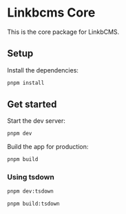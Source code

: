 # Linkbcms Core

This is the core package for LinkbCMS.

## Setup

Install the dependencies:

```bash
pnpm install
```

## Get started

Start the dev server:

```bash
pnpm dev
```

Build the app for production:

```bash
pnpm build
```

### Using tsdown

```bash
pnpm dev:tsdown
```

```bash
pnpm build:tsdown
```
